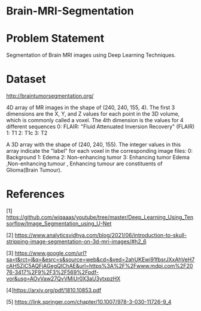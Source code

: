 # Brain-MRI-Segmentation
# Problem Statement
 Segmentation of Brain MRI images using Deep Learning Techniques.
 



# Dataset
  http://braintumorsegmentation.org/
  
  4D array of MR images in the shape of (240, 240, 155, 4).
The first 3 dimensions are the X, Y, and Z values for each point in the 3D volume, which is commonly called a voxel.
The 4th dimension is the values for 4 different sequences
0: FLAIR: "Fluid Attenuated Inversion Recovery" (FLAIR)
1: T1
2: T1c
3: T2

A 3D array with the shape of (240, 240, 155).
The integer values in this array indicate the "label" for each voxel in the corresponding image files:
0: Background
1: Edema 
2: Non-enhancing tumor
3: Enhancing tumor
Edema ,Non-enhancing tumour , Enhancing tumour are constituents of Glioma(Brain Tumour).


# References
[1] https://github.com/wiqaaas/youtube/tree/master/Deep_Learning_Using_Tensorflow/Image_Segmentation_using_U-Net

[2] https://www.analyticsvidhya.com/blog/2021/06/introduction-to-skull-stripping-image-segmentation-on-3d-mri-images/#h2_6

[3] https://www.google.com/url?sa=t&rct=j&q=&esrc=s&source=web&cd=&ved=2ahUKEwi91fbsrJXxAhVeH7cAHSZjC5AQFjAGegQIChAE&url=https%3A%2F%2Fwww.mdpi.com%2F2076-3417%2F9%2F3%2F569%2Fpdf-vor&usg=AOvVaw27QvVMiUr0X3aU3ytxpzHX

[4]https://arxiv.org/pdf/1810.10853.pdf

[5] https://link.springer.com/chapter/10.1007/978-3-030-11726-9_4
